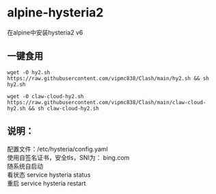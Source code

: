 # alpine-hysteria2
在alpine中安装hysteria2  v6

## 一键食用
```
wget -O hy2.sh https://raw.githubusercontent.com/vipmc838/Clash/main/hy2.sh && sh hy2.sh
```
```
wget -O claw-cloud-hy2.sh https://raw.githubusercontent.com/vipmc838/Clash/main/claw-cloud-hy2.sh && sh claw-cloud-hy2.sh
```

## 说明：  
配置文件：/etc/hysteria/config.yaml  
使用自签名证书，安全tls，SNI为： bing.com  
随系统自启动  
看状态 service hysteria status  
重启 service hysteria restart  

